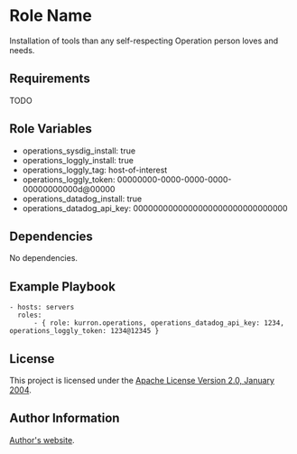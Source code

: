 Role Name
=========

Installation of tools than any self-respecting Operation person loves and needs.

Requirements
------------

TODO

Role Variables
--------------

* operations_sysdig_install: true
* operations_loggly_install: true
* operations_loggly_tag: host-of-interest
* operations_loggly_token: 00000000-0000-0000-0000-00000000000d@00000
* operations_datadog_install: true
* operations_datadog_api_key: 0000000000000000000000000000000

Dependencies
------------

No dependencies.

Example Playbook
----------------

```
- hosts: servers
  roles:
      - { role: kurron.operations, operations_datadog_api_key: 1234, operations_loggly_token: 1234@12345 }
```

License
-------

This project is licensed under the [Apache License Version 2.0, January 2004](http://www.apache.org/licenses/).

Author Information
------------------

[Author's website](http://jvmguy.com/).
